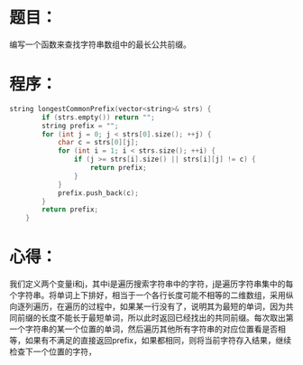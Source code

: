 # 题目：
编写一个函数来查找字符串数组中的最长公共前缀。
# 程序：
~~~c
string longestCommonPrefix(vector<string>& strs) {
        if (strs.empty()) return "";
        string prefix = "";
        for (int j = 0; j < strs[0].size(); ++j) {
            char c = strs[0][j];
            for (int i = 1; i < strs.size(); ++i) {
                if (j >= strs[i].size() || strs[i][j] != c) {
                    return prefix;
                }
            }
            prefix.push_back(c);
        }
        return prefix;
    }
~~~
# 心得：
 我们定义两个变量i和j，其中i是遍历搜索字符串中的字符，j是遍历字符串集中的每个字符串。将单词上下排好，相当于一个各行长度可能不相等的二维数组，采用纵向逐列遍历，在遍历的过程中，如果某一行没有了，说明其为最短的单词，因为共同前缀的长度不能长于最短单词，所以此时返回已经找出的共同前缀。每次取出第一个字符串的某一个位置的单词，然后遍历其他所有字符串的对应位置看是否相等，如果有不满足的直接返回prefix，如果都相同，则将当前字符存入结果，继续检查下一个位置的字符，